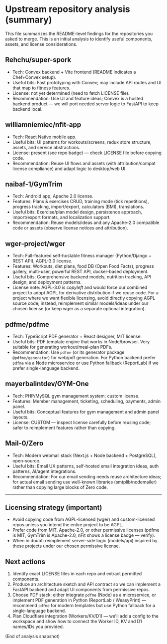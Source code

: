# Upstream repository analysis (summary)

This file summarizes the README-level findings for the repositories you asked to merge. This is an initial analysis to identify useful components, assets, and license considerations.

## Rehchu/super-spork
- Tech: Convex backend + Vite frontend (README indicates a Chef+Convex setup).
- Useful bits: Fast prototyping with Convex; may include API routes and UI that map to fitness features.
- License: not yet determined (need to fetch LICENSE file).
- Recommendation: Use UI and feature ideas; Convex is a hosted backend product — we will port needed server logic to FastAPI to keep backend local.

## williamniemiec/nfit-app
- Tech: React Native mobile app.
- Useful bits: UI patterns for workouts/screens, redux store structure, assets, and service abstractions.
- License: present (see repo badge) — check LICENSE file before copying code.
- Recommendation: Reuse UI flows and assets (with attribution/compat license compliance) and adapt logic to desktop/web UI.

## naibaf-1/GymTrim
- Tech: Android app; Apache 2.0 license.
- Features: Plans & exercises CRUD, training mode (tick repetitions), progress tracking, import/export, calculators (BMI), translations.
- Useful bits: Exercise/plan model design, persistence approach, import/export formats, and localization support.
- Recommendation: Reuse models/ideas and any Apache-2.0 compatible code or assets (observe license notices and attribution).

## wger-project/wger
- Tech: Full-featured self-hostable fitness manager (Python/Django + REST API), AGPL-3.0 license.
- Features: Workouts, diet plans, food DB (Open Food Facts), progress gallery, multi-user, powerful REST API, docker-based deployment.
- Useful bits: Comprehensive backend models, nutrition tracking, API design, and deployment patterns.
- License note: AGPL-3.0 is *copyleft* and would force our combined project to adopt AGPL for derivative distribution if we reuse code. For a project where we want flexible licensing, avoid directly copying AGPL source code; instead, reimplement similar models/ideas under our chosen license (or keep wger as a separate optional integration).

## pdfme/pdfme
- Tech: TypeScript PDF generator + React designer, MIT license.
- Useful bits: PDF template engine that works in Node/browser. Very suitable for generating workout/meal-plan PDFs.
- Recommendation: Use `pdfme` (or its generator package `@pdfme/generator`) for web/pdf generation. For Python backend prefer `pdfme` via a Node microservice or use Python fallback (ReportLab) if we prefer single-language backend.

## mayerbalintdev/GYM-One
- Tech: PHP/MySQL gym management system; custom license.
- Features: Member management, ticketing, scheduling, payments, admin panel.
- Useful bits: Conceptual features for gym management and admin panel layouts.
- License: CUSTOM — inspect license carefully before reusing code; safer to reimplement features rather than copying.

## Mail-0/Zero
- Tech: Modern webmail stack (Next.js + Node backend + PostgreSQL), open-source.
- Useful bits: Email UX patterns, self-hosted email integration ideas, auth patterns, AI/agent integrations.
- Recommendation: For our email sending needs reuse architecture ideas; for actual email sending use well-known libraries (smtplib/nodemailer) rather than copying large blocks of Zero code.

---

## Licensing strategy (important)
- Avoid copying code from AGPL-licensed (wger) and custom-licensed repos unless you intend the entire project to be AGPL.
- Prefer code from MIT, Apache-2.0, or other permissive licenses (pdfme is MIT, GymTrim is Apache-2.0, nFit shows a license badge — verify).
- When in doubt: reimplement server-side logic (models/api) inspired by these projects under our chosen permissive license.

## Next actions
1. Identify exact LICENSE files in each repo and extract permitted components.
2. Produce an architecture sketch and API contract so we can implement a FastAPI backend and adapt UI components from permissive repos.
3. Choose PDF stack: either integrate `pdfme` (Node) as a microservice, or implement PDF generation in Python (ReportLab / WeasyPrint) — recommend `pdfme` for modern templates but use Python fallback for a single-language backend.
4. Plan Cloudflare integration (Workers/KV/D1) — we'll add a config to the workspace and show how to connect the Worker ID, KV and D1 names/IDs you provided.

(End of analysis snapshot)
